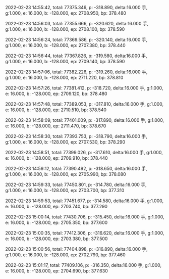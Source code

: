 2022-02-23 14:55:42, total: 77375.346, p: -318.890, delta:16.000 手, g:1.000, e: 16.000, b: -128.000, ep: 2708.950, bp: 378.480

2022-02-23 14:56:03, total: 77355.666, p: -320.620, delta:16.000 手, g:1.000, e: 16.000, b: -128.000, ep: 2708.100, bp: 378.590

2022-02-23 14:56:24, total: 77369.586, p: -320.140, delta:16.000 手, g:1.000, e: 16.000, b: -128.000, ep: 2707.380, bp: 378.440

2022-02-23 14:56:44, total: 77367.826, p: -319.580, delta:16.000 手, g:1.000, e: 16.000, b: -128.000, ep: 2709.140, bp: 378.590

2022-02-23 14:57:06, total: 77382.226, p: -319.260, delta:16.000 手, g:1.000, e: 16.000, b: -128.000, ep: 2711.220, bp: 378.810

2022-02-23 14:57:26, total: 77381.412, p: -318.720, delta:16.000 手, g:1.000, e: 16.000, b: -128.000, ep: 2709.120, bp: 378.480

2022-02-23 14:57:48, total: 77389.053, p: -317.810, delta:16.000 手, g:1.000, e: 16.000, b: -128.000, ep: 2710.510, bp: 378.540

2022-02-23 14:58:09, total: 77401.009, p: -317.890, delta:16.000 手, g:1.000, e: 16.000, b: -128.000, ep: 2711.470, bp: 378.670

2022-02-23 14:58:30, total: 77393.753, p: -318.790, delta:16.000 手, g:1.000, e: 16.000, b: -128.000, ep: 2707.530, bp: 378.290

2022-02-23 14:58:51, total: 77399.026, p: -317.610, delta:16.000 手, g:1.000, e: 16.000, b: -128.000, ep: 2709.910, bp: 378.440

2022-02-23 14:59:12, total: 77390.492, p: -318.650, delta:16.000 手, g:1.000, e: 16.000, b: -128.000, ep: 2705.990, bp: 378.080

2022-02-23 14:59:33, total: 77450.801, p: -314.780, delta:16.000 手, g:1.000, e: 16.000, b: -128.000, ep: 2703.700, bp: 377.310

2022-02-23 14:59:53, total: 77451.677, p: -314.580, delta:16.000 手, g:1.000, e: 16.000, b: -128.000, ep: 2703.740, bp: 377.290

2022-02-23 15:00:14, total: 77430.706, p: -315.450, delta:16.000 手, g:1.000, e: 16.000, b: -128.000, ep: 2705.350, bp: 377.600

2022-02-23 15:00:35, total: 77412.306, p: -316.620, delta:16.000 手, g:1.000, e: 16.000, b: -128.000, ep: 2703.380, bp: 377.500

2022-02-23 15:00:56, total: 77404.898, p: -316.890, delta:16.000 手, g:1.000, e: 16.000, b: -128.000, ep: 2702.790, bp: 377.460

2022-02-23 15:01:17, total: 77409.106, p: -316.350, delta:16.000 手, g:1.000, e: 16.000, b: -128.000, ep: 2704.690, bp: 377.630